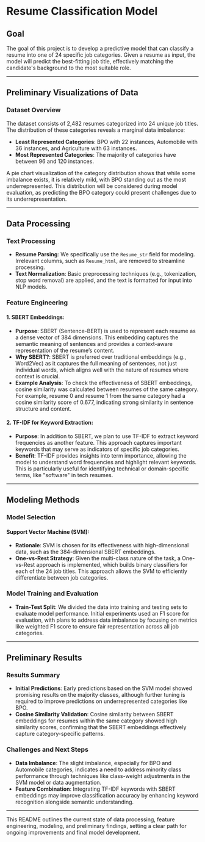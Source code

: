 # Resume Classification Model

## Goal
The goal of this project is to develop a predictive model that can classify a resume into one of 24 specific job categories. Given a resume as input, the model will predict the best-fitting job title, effectively matching the candidate's background to the most suitable role.

---

## Preliminary Visualizations of Data

### Dataset Overview
The dataset consists of 2,482 resumes categorized into 24 unique job titles. The distribution of these categories reveals a marginal data imbalance:
- **Least Represented Categories**: BPO with 22 instances, Automobile with 36 instances, and Agriculture with 63 instances.
- **Most Represented Categories**: The majority of categories have between 96 and 120 instances.
  
A pie chart visualization of the category distribution shows that while some imbalance exists, it is relatively mild, with BPO standing out as the most underrepresented. This distribution will be considered during model evaluation, as predicting the BPO category could present challenges due to its underrepresentation.

---

## Data Processing

### Text Processing
- **Resume Parsing**: We specifically use the `Resume_str` field for modeling. Irrelevant columns, such as `Resume_html`, are removed to streamline processing.
- **Text Normalization**: Basic preprocessing techniques (e.g., tokenization, stop word removal) are applied, and the text is formatted for input into NLP models.

### Feature Engineering
#### 1. **SBERT Embeddings**:
   - **Purpose**: SBERT (Sentence-BERT) is used to represent each resume as a dense vector of 384 dimensions. This embedding captures the semantic meaning of sentences and provides a context-aware representation of the resume’s content.
   - **Why SBERT?**: SBERT is preferred over traditional embeddings (e.g., Word2Vec) as it captures the full meaning of sentences, not just individual words, which aligns well with the nature of resumes where context is crucial.
   - **Example Analysis**: To check the effectiveness of SBERT embeddings, cosine similarity was calculated between resumes of the same category. For example, resume 0 and resume 1 from the same category had a cosine similarity score of 0.677, indicating strong similarity in sentence structure and content.
   
#### 2. **TF-IDF for Keyword Extraction**:
   - **Purpose**: In addition to SBERT, we plan to use TF-IDF to extract keyword frequencies as another feature. This approach captures important keywords that may serve as indicators of specific job categories.
   - **Benefit**: TF-IDF provides insights into term importance, allowing the model to understand word frequencies and highlight relevant keywords. This is particularly useful for identifying technical or domain-specific terms, like "software" in tech resumes.

---

## Modeling Methods

### Model Selection
#### **Support Vector Machine (SVM)**:
   - **Rationale**: SVM is chosen for its effectiveness with high-dimensional data, such as the 384-dimensional SBERT embeddings.
   - **One-vs-Rest Strategy**: Given the multi-class nature of the task, a One-vs-Rest approach is implemented, which builds binary classifiers for each of the 24 job titles. This approach allows the SVM to efficiently differentiate between job categories.

### Model Training and Evaluation
- **Train-Test Split**: We divided the data into training and testing sets to evaluate model performance. Initial experiments used an F1 score for evaluation, with plans to address data imbalance by focusing on metrics like weighted F1 score to ensure fair representation across all job categories.

---

## Preliminary Results

### Results Summary
- **Initial Predictions**: Early predictions based on the SVM model showed promising results on the majority classes, although further tuning is required to improve predictions on underrepresented categories like BPO.
- **Cosine Similarity Validation**: Cosine similarity between SBERT embeddings for resumes within the same category showed high similarity scores, confirming that the SBERT embeddings effectively capture category-specific patterns.
  
### Challenges and Next Steps
- **Data Imbalance**: The slight imbalance, especially for BPO and Automobile categories, indicates a need to address minority class performance through techniques like class-weight adjustments in the SVM model or data augmentation.
- **Feature Combination**: Integrating TF-IDF keywords with SBERT embeddings may improve classification accuracy by enhancing keyword recognition alongside semantic understanding.

---

This README outlines the current state of data processing, feature engineering, modeling, and preliminary findings, setting a clear path for ongoing improvements and final model development.
